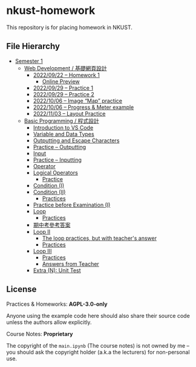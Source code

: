 # nkust-homework

This repository is for placing homework in NKUST.

## File Hierarchy

- [Semester 1](./semester-1)
  - [Web Development / 基礎網頁設計](./semester-1/web-development/)
    - [2022/09/22 – Homework 1](./semester-1/web-development/220922-homework-1/index.html)
      - [Online Preview](https://nkust-hw.pan93.com/semester-1/web-development/220922-homework-1/index.html)
    - [2022/09/29 – Practice 1](./semester-1/web-development/220929-practice-1)
    - [2022/09/29 – Practice 2](./semester-1/web-development/220929-practice-2)
    - [2022/10/06 – Image “Map” practice](./semester-1/web-development/221006-img-practice)
    - [2022/10/06 – Progress & Meter example](./semester-1/web-development/221006-progress-meter-example)
    - [2022/11/03 – Layout Practice](./semester-1/web-development/221103-layout-practice)
  - [Basic Programming / 程式設計](./semester-1/basic-programming/)
    - [Introduction to VS Code](./semester-1/basic-programming/01-vsc-intro/main.py)
    - [Variable and Data Types](./semester-1/basic-programming/02-var-and-type/main.py)
    - [Outputting and Escape Characters](./semester-1/basic-programming/03-output/main.py)
    - [Practice – Outputting](./semester-1/basic-programming/04-output-practice/practice.ipynb)
    - [Input](./semester-1/basic-programming/05-input/main.py)
    - [Practice – Inputting](./semester-1/basic-programming/06-input-practice/practice.ipynb)
    - [Operator](./semester-1/basic-programming/07-operator/main.py)
    - [Logical Operators](./semester-1/basic-programming/08-logical-operators/main.ipynb)
      - [Practice](./semester-1/basic-programming/08-logical-operators/example.ipynb)
    - [Condition (I)](./semester-1/basic-programming/09-condition/main.ipynb)
    - [Condition (II)](./semester-1/basic-programming/10-condition-ii/main.ipynb)
      - [Practices](./semester-1/basic-programming/10-condition-ii/practices.ipynb)
    - [Practice before Examination (I)](./semester-1/basic-programming/11-practice-before-examination-i/practice.ipynb)
    - [Loop](./semester-1/basic-programming/12-loop/main.ipynb)
      - [Practices](./semester-1/basic-programming/12-loop/example.ipynb)
    - [期中考參考答案](./semester-1/basic-programming/13-middleexam/references/)
    - [Loop II](./semester-1/basic-programming/14-loop/main.ipynb)
      - [The loop practices, but with teacher's answer](./semester-1/basic-programming/14-loop/12-example-teacher.ipynb)
      - [Practices](./semester-1/basic-programming/14-loop/example.ipynb)
    - [Loop III](./semester-1/basic-programming/15-loop-iii/main.ipynb)
      - [Practices](./semester-1/basic-programming/15-loop-iii/practice.ipynb)
      - [Answers from Teacher](./semester-1/basic-programming/15-loop-iii/practice.teacher.ipynb)
    - [Extra (N): Unit Test](./semester-1/basic-programming/15N-unittest/)

## License

Practices & Homeworks: **AGPL-3.0-only**

Anyone using the example code here should also share
their source code unless the authors allow explicitly.

Course Notes: **Proprietary**

The copyright of the `main.ipynb` (The course notes) is not
owned by me – you should ask the copyright holder (a.k.a the lecturers)
for non-personal use.
